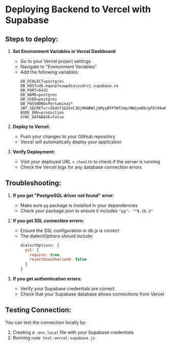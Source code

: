# Deploying Backend to Vercel with Supabase

## Steps to deploy:

1. **Set Environment Variables in Vercel Dashboard:**
   - Go to your Vercel project settings
   - Navigate to "Environment Variables"
   - Add the following variables:
     ```
     DB_DIALECT=postgres
     DB_HOST=db.eqwnpfuuwpdsacyvdrvj.supabase.co
     DB_PORT=5432
     DB_NAME=postgres
     DB_USER=postgres
     DB_PASSWORD=Pertamina1*
     JWT_SECRET=r+Zkdof1G2kxC3QjRKWBWljGMyyBTP7Wf2mp/NW2ymDbJgFDl94w6vpuEIL4xr30XpAYI8ClmoqgAYUr3BeQQQ==
     NODE_ENV=production
     SYNC_DATABASE=false
     ```

2. **Deploy to Vercel:**
   - Push your changes to your GitHub repository
   - Vercel will automatically deploy your application

3. **Verify Deployment:**
   - Visit your deployed URL + `/health` to check if the server is running
   - Check the Vercel logs for any database connection errors

## Troubleshooting:

1. **If you get "PostgreSQL driver not found" error:**
   - Make sure `pg` package is installed in your dependencies
   - Check your package.json to ensure it includes `"pg": "^8.16.3"`

2. **If you get SSL connection errors:**
   - Ensure the SSL configuration in db.js is correct
   - The dialectOptions should include:
     ```javascript
     dialectOptions: {
       ssl: {
         require: true,
         rejectUnauthorized: false
       }
     }
     ```

3. **If you get authentication errors:**
   - Verify your Supabase credentials are correct
   - Check that your Supabase database allows connections from Vercel

## Testing Connection:

You can test the connection locally by:
1. Creating a `.env.local` file with your Supabase credentials
2. Running `node test-vercel-supabase.js`